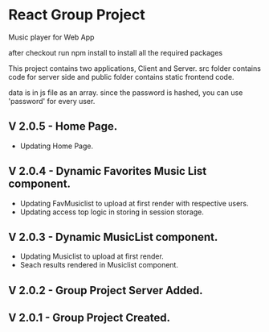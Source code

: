 # React Group Project

Music player for Web App

after checkout run npm install to install all the required packages

This project contains two applications, Client and Server.
src folder contains code for server side and public folder contains static frontend code.

data is in js file as an array.
since the password is hashed, you can use 'password' for every user.

## V 2.0.5 - Home Page.

- Updating Home Page.

## V 2.0.4 - Dynamic Favorites Music List component.

- Updating FavMusiclist to upload at first render with respective users.
- Updating access top logic in storing in session storage.

## V 2.0.3 - Dynamic MusicList component.

- Updating Musiclist to upload at first render.
- Seach results rendered in Musiclist component.

## V 2.0.2 - Group Project Server Added.

## V 2.0.1 - Group Project Created.
